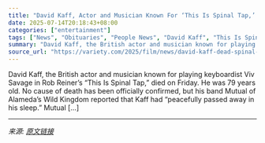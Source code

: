 ```yaml
---
title: "David Kaff, Actor and Musician Known For ‘This Is Spinal Tap,’ Dies at 79"
date: 2025-07-14T20:18:43+08:00
categories: ["entertainment"]
tags: ["News", "Obituaries", "People News", "David Kaff", "This Is Spinal Tap"]
summary: "David Kaff, the British actor and musician known for playing keyboardist Viv Savage in Rob Reiner’s “This Is Spinal Tap,” died on Friday. He was 79 years old. No cause of death has been officially con"
source_url: "https://variety.com/2025/film/news/david-kaff-dead-spinal-tap-1236460084/"
---
```


David Kaff, the British actor and musician known for playing keyboardist Viv Savage in Rob Reiner’s “This Is Spinal Tap,” died on Friday. He was 79 years old. No cause of death has been officially confirmed, but his band Mutual of Alameda’s Wild Kingdom reported that Kaff had “peacefully passed away in his sleep.” Mutual [&#8230;]

---

*来源: [原文链接](https://variety.com/2025/film/news/david-kaff-dead-spinal-tap-1236460084/)*
